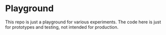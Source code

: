 # Playground

This repo is just a playground for various experiments. The code here is just for prototypes and testing, not intended for production.